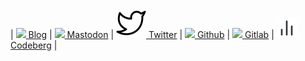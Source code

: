 |  [![](https://raw.githubusercontent.com/tarsius/tarsius/master/img/file-text.svg) Blog](https://www.bgcicca.com.br)  |  [![](https://raw.githubusercontent.com/tarsius/tarsius/master/img/cloud.svg) Mastodon](https://mastodon.social/@bgcicca)  |  [![](https://raw.githubusercontent.com/bgcicca/bgcicca/refs/heads/main/icons/twitter.svg) Twitter](https://x.com/bgcicca)  |  [![](https://raw.githubusercontent.com/tarsius/tarsius/master/img/github.svg) Github](https://github.com/bgcicca)  |  [![](https://raw.githubusercontent.com/tarsius/tarsius/master/img/gitlab.svg) Gitlab](https://gitlab.com/BrunoCiccarino)  |  [![](https://raw.githubusercontent.com/tarsius/tarsius/master/img/bar-chart-2.svg) Codeberg](https://codeberg.org/bgcicca)  |





